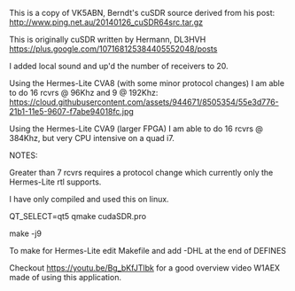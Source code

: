 This is a copy of VK5ABN, Berndt's cuSDR source
derived from his post: http://www.ping.net.au/20140126_cuSDR64src.tar.gz

This is originally cuSDR written by Hermann, DL3HVH
https://plus.google.com/107168125384405552048/posts

I added local sound and up'd the number of receivers to 20.

Using the Hermes-Lite CVA8 (with some minor protocol changes)
I am able to do 16 rcvrs @ 96Khz and 9 @ 192Khz:
 https://cloud.githubusercontent.com/assets/944671/8505354/55e3d776-21b1-11e5-9607-f7abe94018fc.jpg

Using the Hermes-Lite CVA9 (larger FPGA)
I am able to do 16 rcvrs @ 384Khz, but very CPU intensive on a quad i7.

NOTES:

Greater than 7 rcvrs requires a protocol change which currently only
the Hermes-Lite rtl supports.

I have only compiled and used this on linux.

QT_SELECT=qt5 qmake cudaSDR.pro

make -j9

To make for Hermes-Lite edit Makefile and add -DHL at the end of DEFINES

Checkout https://youtu.be/Bg_bKfJTlbk for a good overview video W1AEX made of using this application.
